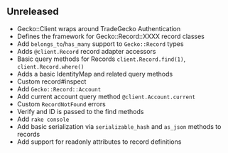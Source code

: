 Unreleased
-----
* Gecko::Client wraps around TradeGecko Authentication
* Defines the framework for Gecko::Record::XXXX record classes
* Add `belongs_to`/`has_many` support to `Gecko::Record` types
* Adds `@client.Record` record adapter accessors
* Basic query methods for Records `client.Record.find(1)`, `client.Record.where()`
* Adds a basic IdentityMap and related query methods
* Custom record#inspect
* Add `Gecko::Record::Account`
* Add current account query method `@client.Account.current`
* Custom `RecordNotFound` errors
* Verify and ID is passed to the find methods
* Add `rake console`
* Add basic serialization via `serializable_hash` and `as_json` methods to records
* Add support for readonly attributes to record definitions
